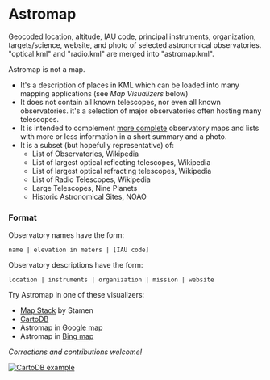 # Astromap

Geocoded location, altitude, IAU code, principal instruments,
organization, targets/science, website, and photo of selected
astronomical observatories. "optical.kml" and "radio.kml" are 
merged into "astromap.kml".

Astromap is not a map.

 *  It's a description of places in KML which can be loaded into many
    mapping applications (see _Map Visualizers_ below)
 *  It does not contain all known telescopes, nor even all known
    observatories. it's a selection of major observatories often
    hosting many telescopes.
 *  It is intended to complement [more
    complete](http://www.eso.org/~ndelmott/obs_sites.html) observatory
    maps and lists with more or less information in a short summary
    and a photo.
 *  It is a subset (but hopefully representative) of:
    *  List of Observatories, Wikipedia
    *  List of largest optical reflecting telescopes, Wikipedia
    *  List of largest optical refracting telescopes, Wikipedia
    *  List of Radio Telescopes, Wikipedia
    *  Large Telescopes, Nine Planets
    *  Historic Astronomical Sites, NOAO

### Format

Observatory names have the form:

    name | elevation in meters | [IAU code]

Observatory descriptions have the form:

    location | instruments | organization | mission | website

Try Astromap in one of these visualizers:

* [Map Stack](http://mapstack.stamen.com/) by Stamen
* [CartoDB](https://cartodb.com/)
* Astromap in [Google map](http://maps.google.com/maps?q=https://raw.github.com/siznax/astromap/master/astromap.kml)
* Astromap in [Bing map](http://www.bing.com/maps/?mapurl=https://raw.github.com/siznax/astromap/master/astromap.kml)

_Corrections and contributions welcome!_


[![CartoDB example](https://raw.githubusercontent.com/siznax/astromap/master/examples/screenshot.png)](https://siznax.cartodb.com/viz/42ff482c-a1c6-11e4-9a61-0e0c41326911/public_map)